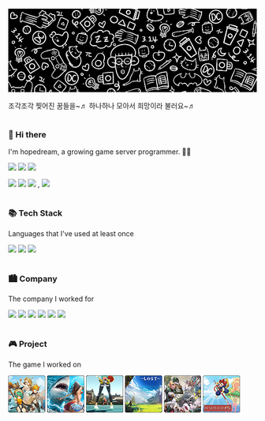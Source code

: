 
![Title](https://github.com/hopedream84/hopedream84/blob/main/Title.jpg)
<p align = 'left'>조각조각 찢어진 꿈들을~♬ 하나하나 모아서 희망이라 불러요~♬</p>

#

<h3 align='left'>👋 Hi there</h3>
<p align = 'left'>I'm hopedream, a growing game server programmer. 👨‍💻 </p>
<p align = 'left'>
<a href='mailTo:hopedream00@naver.com'><img src='https://img.shields.io/badge/Mail-hopedream00@naver.com-03C75A?logo=Naver&logoColor=white'/></a>
<a href='https://solved.ac/profile/hopedream'><img src="http://mazassumnida.wtf/api/mini/generate_badge?boj=hopedream" /></a>
<img src="https://img.shields.io/badge/GitHub-hopedream84-181717?logo=GitHub&logoColor=white"/>
</p>
<p align = 'left'>
<img src="https://img.shields.io/badge/Game-FF6E00"/>
<img src="https://img.shields.io/badge/Server-DC2828"/>
<img src="https://img.shields.io/badge/Programer-00599C"/>
, <img src="https://img.shields.io/badge/IT/Game_Industry-FFA827"/>
</p>

#

<h3 align='left'>📚 Tech Stack</h3>
<p align = 'left'>Languages that I've used at least once</p>
<p align = 'left'>
<img src="https://img.shields.io/badge/C++-00599C?logo=C%2B%2B&logoColor=white"/>
<img src="https://img.shields.io/badge/C%23-68217A?logo=csharp&logoColor=white"/>
<img src="https://img.shields.io/badge/Node.js-339933?logo=Node.js&logoColor=white"/>
<!--
<img src="https://img.shields.io/badge/MS--SQL-CC2927?logo=MicrosoftSQLServer&logoColor=white"/>
<img src="https://img.shields.io/badge/MySQL-4479A1?logo=MySQL&logoColor=white"/>
<img src="https://img.shields.io/badge/Redis-DC382D?logo=Redis&logoColor=white"/>
-->
</p>

#

<h3 align='left'>🏙️ Company</h3>
<p align = 'left'>The company I worked for</p>
<p align = 'left'>
<img src="https://img.shields.io/badge/Com2uS-DC2828"/>
<img src="https://img.shields.io/badge/WEMADE_PLUS-14F078"/>
<img src="https://img.shields.io/badge/JOYCITY-FF6E00"/>
<img src="https://img.shields.io/badge/EYEDENTITY_GAMES-6DAE1F"/>
<img src="https://img.shields.io/badge/LOGIWARE-FFA827"/>
<img src="https://img.shields.io/badge/SKonec-E83530"/>
</p>

#

<h3 align='left'>🎮 Project</h3>
<p align = 'left'>The game I worked on</p>
<p align = 'left'>
<img src="https://github.com/hopedream84/hopedream84/blob/main/img/prj_smmo_s.png"/>
<img src="https://github.com/hopedream84/hopedream84/blob/main/img/prj_fs_s.png"/>
<img src="https://github.com/hopedream84/hopedream84/blob/main/img/prj_3on3FS_s.png"/>
<img src="https://github.com/hopedream84/hopedream84/blob/main/img/prj_L_s.png"/>
<img src="https://github.com/hopedream84/hopedream84/blob/main/img/prj_ga_s.png"/>
<img src="https://github.com/hopedream84/hopedream84/blob/main/img/prj_ma_s.png"/>
</p>

<!--
#

<h3 align='left'>🌱 GitHub</h3>
<p align = 'left'>Introduction to GitHub Repository</p>
<h6 align = 'left'>
<a href='https://github.com/hopedream84/CppNote'><img src="https://img.shields.io/badge/public-hopedream84/CppNote-6DAE1F"/></a>
: C++ 관련 정리 노트 (C++11, C++14, C++17, C++20 관련 문법 및 예제)
<br>
<a href='https://github.com/hopedream84/CodingTest'><img src="https://img.shields.io/badge/private-hopedream84/CodingTest-181717"/></a>
: Problem Solving - 코딩테스트 문제 풀이, (늦었지만, 쉬운 문제라도 꾸준히... (개인 정리 노트))
</h6>
-->

#

<br>
<!--
동작안함
<p align = 'left'><a href="https://hits.seeyoufarm.com"><img src="https://hits.seeyoufarm.com/api/count/incr/badge.svg?url=https%3A%2F%2Fgithub.com%2Fhopedream84%2Fhit-counter&count_bg=%2379C83D&title_bg=%23555555&icon=github.svg&icon_color=%23E7E7E7&title=hits&edge_flat=false"/></a></p>
-->


<!--
### Hi there 👋

**hopedream84/hopedream84** is a ✨ _special_ ✨ repository because its `README.md` (this file) appears on your GitHub profile.

Here are some ideas to get you started:

- 🔭 I’m currently working on ...
- 🌱 I’m currently learning ...
- 👯 I’m looking to collaborate on ...
- 🤔 I’m looking for help with ...
- 💬 Ask me about ...
- 📫 How to reach me: ...
- 😄 Pronouns: ...
- ⚡ Fun fact: ...

👨🏻‍💻👨‍💻
-->
